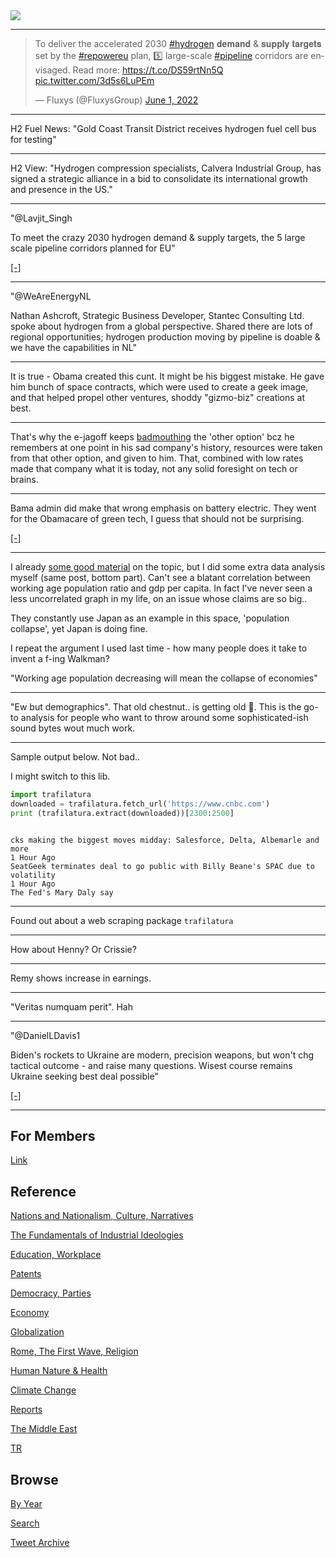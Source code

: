 <img src="https://drive.google.com/uc?export=view&id=1B2wf9R7AMH1d7Vw6e2mucLbIQ5NSjir7"/>

---

<blockquote class="twitter-tweet"><p lang="en" dir="ltr">To deliver the accelerated 2030 <a href="https://twitter.com/hashtag/hydrogen?src=hash&amp;ref_src=twsrc%5Etfw">#hydrogen</a> 𝐝𝐞𝐦𝐚𝐧𝐝 &amp; 𝐬𝐮𝐩𝐩𝐥𝐲 𝐭𝐚𝐫𝐠𝐞𝐭𝐬 set by the <a href="https://twitter.com/hashtag/repowereu?src=hash&amp;ref_src=twsrc%5Etfw">#repowereu</a> plan, 5️⃣ large-scale <a href="https://twitter.com/hashtag/pipeline?src=hash&amp;ref_src=twsrc%5Etfw">#pipeline</a> corridors are envisaged. Read more: <a href="https://t.co/DS59rtNn5Q">https://t.co/DS59rtNn5Q</a> <a href="https://t.co/3d5s6LuPEm">pic.twitter.com/3d5s6LuPEm</a></p>&mdash; Fluxys (@FluxysGroup) <a href="https://twitter.com/FluxysGroup/status/1531965543477088263?ref_src=twsrc%5Etfw">June 1, 2022</a></blockquote> <script async src="https://platform.twitter.com/widgets.js" charset="utf-8"></script>

---

H2 Fuel News: "Gold Coast Transit District receives hydrogen fuel cell
bus for testing"

---

H2 View: "Hydrogen compression specialists, Calvera Industrial Group,
has signed a strategic alliance in a bid to consolidate its
international growth and presence in the US."

---

"@Lavjit_Singh

To meet the crazy 2030 hydrogen demand & supply targets, the 5 large
scale pipeline corridors planned for EU"

[[-]](https://twitter.com/Lavjit_Singh/status/1532263190951763968)

---

"@WeAreEnergyNL

Nathan Ashcroft, Strategic Business Developer, Stantec Consulting Ltd.
spoke about hydrogen from a global perspective. Shared there are lots
of regional opportunities; hydrogen production moving by pipeline is
doable & we have the capabilities in NL"

---

It is true - Obama created this cunt. It might be his biggest
mistake. He gave him bunch of space contracts, which were used to
create a geek image, and that helped propel other ventures, shoddy
"gizmo-biz" creations at best.

---

That's why the e-jagoff keeps [badmouthing](https://www.cnbc.com/2021/12/06/elon-musk-has-strong-views-on-hydrogen-and-not-everyone-agrees.html)
the 'other option' bcz he remembers at one point in his sad
company's history, resources were taken from that other option, and
given to him. That, combined with low rates made that company
what it is today, not any solid foresight on tech or brains.

---

Bama admin did make that wrong emphasis on battery electric. They went
for the Obamacare of green tech, I guess that should not be
surprising.

[[-]](https://www.planetizen.com/node/72399)

---

I already [some good material](2022/06/population-demographics-growth.html)
on the topic, but I did some extra data analysis myself (same post,
bottom part). Can't see a blatant correlation between working
age population ratio and gdp per capita. In fact I've never seen a
less uncorrelated graph in my life, on an issue whose claims are so big..

They constantly use Japan as an example in this space, 'population
collapse', yet Japan is doing fine.

I repeat the argument I used last time - how many people does it take
to invent a f-ing Walkman?

"Working age population decreasing will mean the collapse of economies"

---

"Ew but demographics". That old chestnut.. is getting old 🤨. This is
the go-to analysis for people who want to throw around some
sophisticated-ish sound bytes wout much work.

---

Sample output below. Not bad..

I might switch to this lib.

```python
import trafilatura
downloaded = trafilatura.fetch_url('https://www.cnbc.com')
print (trafilatura.extract(downloaded))[2300:2500]
```

```python
```

```text
cks making the biggest moves midday: Salesforce, Delta, Albemarle and more
1 Hour Ago
SeatGeek terminates deal to go public with Billy Beane's SPAC due to volatility
1 Hour Ago
The Fed's Mary Daly say
```

---

Found out about a web scraping package `trafilatura`

---

How about Henny? Or Crissie?

---

Remy shows increase in earnings. 

---

"Veritas numquam perit". Hah

---

"@DanielLDavis1

Biden's rockets to Ukraine are modern, precision weapons, but won't
chg tactical outcome - and raise many questions. Wisest course remains
Ukraine seeking best deal possible"

[[-]](https://twitter.com/DanielLDavis1/status/1532033848019668992)

---

## For Members

[Link](https://thirdwave-members.herokuapp.com)

## Reference

[Nations and Nationalism, Culture, Narratives](/2013/02/nations-and-nationalism.md)

[The Fundamentals of Industrial Ideologies](/2011/04/fundamentals-of-industrial-ideologies.md)

[Education, Workplace](2017/09/education-workplace.md)

[Patents](/2018/09/patents.md)

[Democracy, Parties](/2016/11/democracy.md)

[Economy](/2018/05/economy.md)

[Globalization](/2018/09/globalization.md)

[Rome, The First Wave, Religion](/2017/12/rome.md)

[Human Nature & Health](/2020/07/human-nature.md)

[Climate Change](/2018/12/climate.md)

[Reports](/2019/05/reports.md)

[The Middle East](/2019/07/middleeast.md)

[TR](../tr)

## Browse

[By Year](years.md)

[Search](search.html)

[Tweet Archive](/tweets/README.md)


